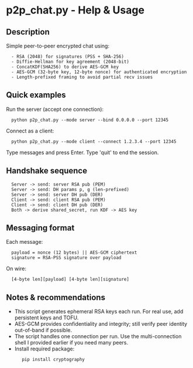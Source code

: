 # p2p_chat.py - Help & Usage







## Description

  Simple peer-to-peer encrypted chat using:
  
  ```
    - RSA (2048) for signatures (PSS + SHA-256)
    - Diffie-Hellman for key agreement (2048-bit)
    - ConcatKDF(SHA256) to derive AES-GCM key
    - AES-GCM (32-byte key, 12-byte nonce) for authenticated encryption
    - Length-prefixed framing to avoid partial recv issues
  ```
## Quick examples

  Run the server (accept one connection):
  
  ```
    python p2p_chat.py --mode server --bind 0.0.0.0 --port 12345
  ```
  Connect as a client:
  
  ```
    python p2p_chat.py --mode client --connect 1.2.3.4 --port 12345
  ```

  Type messages and press Enter. Type 'quit' to end the session.

## Handshake sequence

```
  Server -> send: server RSA pub (PEM)
  Server -> send: DH params p, g (len-prefixed)
  Server -> send: server DH pub (DER)
  Client -> send: client RSA pub (PEM)
  Client -> send: client DH pub (DER)
  Both -> derive shared_secret, run KDF -> AES key
```

## Messaging format

  Each message:
  ```
    payload = nonce (12 bytes) || AES-GCM ciphertext
    signature = RSA-PSS signature over payload
  ```
  On wire:
  
  ```
    [4-byte len][payload] [4-byte len][signature]
  ```
## Notes & recommendations

  - This script generates ephemeral RSA keys each run. For real use, add persistent keys and TOFU.
  - AES-GCM provides confidentiality and integrity; still verify peer identity out-of-band if possible.
  - The script handles one connection per run. Use the multi-connection shell I provided earlier if you need many peers.
  - Install required package:
    
```
      pip install cryptography
```
